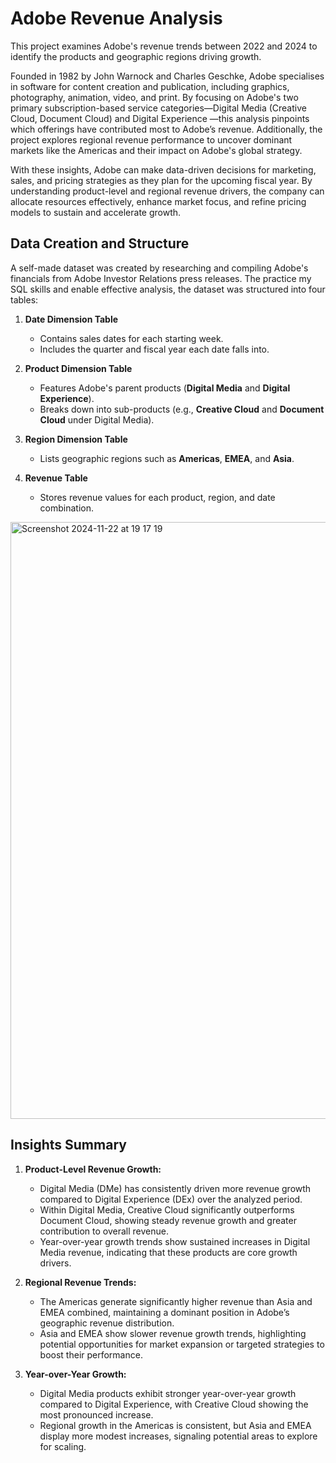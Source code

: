 # Adobe Revenue Analysis
This project examines Adobe's revenue trends between 2022 and 2024 to identify the products and geographic regions driving growth.

Founded in 1982 by John Warnock and Charles Geschke, Adobe specialises in software for content creation and publication, including graphics, photography, animation, video, and print. By focusing on Adobe's two primary subscription-based service categories—Digital Media (Creative Cloud, Document Cloud) and Digital Experience —this analysis pinpoints which offerings have contributed most to Adobe’s revenue. Additionally, the project explores regional revenue performance to uncover dominant markets like the Americas and their impact on Adobe's global strategy.

With these insights, Adobe can make data-driven decisions for marketing, sales, and pricing strategies as they plan for the upcoming fiscal year. By understanding product-level and regional revenue drivers, the company can allocate resources effectively, enhance market focus, and refine pricing models to sustain and accelerate growth.


## Data Creation and Structure

A self-made dataset was created by researching and compiling Adobe's financials from Adobe Investor Relations press releases. The practice my SQL skills and enable effective analysis, the dataset was structured into four tables: 

1. **Date Dimension Table**  
   - Contains sales dates for each starting week.  
   - Includes the quarter and fiscal year each date falls into.  

2. **Product Dimension Table**  
   - Features Adobe's parent products (**Digital Media** and **Digital Experience**).  
   - Breaks down into sub-products (e.g., **Creative Cloud** and **Document Cloud** under Digital Media).  

3. **Region Dimension Table**  
   - Lists geographic regions such as **Americas**, **EMEA**, and **Asia**.  

4. **Revenue Table**  
   - Stores revenue values for each product, region, and date combination.
     
  
<img width="955" alt="Screenshot 2024-11-22 at 19 17 19" src="https://github.com/user-attachments/assets/047922b0-08fc-4730-83c8-fb4966f01b7a">


  
## Insights Summary 

1. **Product-Level Revenue Growth:**
   
   -  Digital Media (DMe) has consistently driven more revenue growth compared to Digital Experience (DEx) over the analyzed period.
   -  Within Digital Media, Creative Cloud significantly outperforms Document Cloud, showing steady revenue growth and greater contribution to overall revenue.
   -  Year-over-year growth trends show sustained increases in Digital Media revenue, indicating that these products are core growth drivers.
     
3. **Regional Revenue Trends:**
   
   - The Americas generate significantly higher revenue than Asia and EMEA combined, maintaining a dominant position in Adobe’s geographic revenue distribution.
   - Asia and EMEA show slower revenue growth trends, highlighting potential opportunities for market expansion or targeted strategies to boost their performance.
     
5. **Year-over-Year Growth:**
   
   - Digital Media products exhibit stronger year-over-year growth compared to Digital Experience, with Creative Cloud showing the most pronounced increase.
   - Regional growth in the Americas is consistent, but Asia and EMEA display more modest increases, signaling potential areas to explore for scaling.
